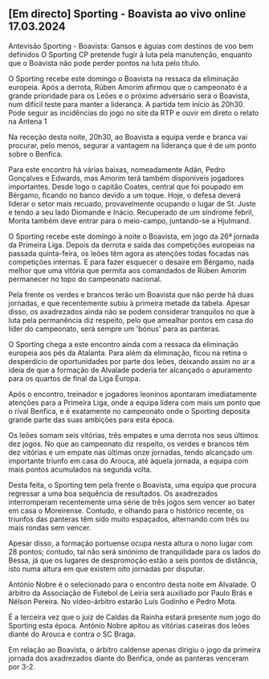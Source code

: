 <h2>[Em directo] Sporting - Boavista ao vivo online 17.03.2024</h2>

Antevisão Sporting - Boavista: Gansos e águias com destinos de voo bem definidos O Sporting CP pretende fugir à luta pela manutenção, enquanto que o Boavista não pode perder pontos na luta pelo título.

O Sporting recebe este domingo o Boavista na ressaca da eliminação europeia. Após a derrota, Rúben Amorim afirmou que o campeonato é a grande prioridade para os Leões e o próximo adversário será o Boavista, num difícil teste para manter a liderança. A partida tem início às 20h30. Pode seguir as incidências do jogo no site da RTP e ouvir em direto o relato na Antena 1

Na receção desta noite, 20h30, ao Boavista a equipa verde e branca vai procurar, pelo menos, segurar a vantagem na liderança que é de um ponto sobre o Benfica.

Para este encontro há várias baixas, nomeadamente Adán, Pedro Gonçalves e Edwards, mas Amorim terá também disponíveis jogadores importantes. Desde logo o capitão Coates, central que foi poupado em Bérgamo, ficando no banco devido a um toque. Hoje, o defesa deverá liderar o setor mais recuado, provavelmente ocupando o lugar de St. Juste e tendo a seu lado Diomande e Inácio. Recuperado de um síndrome febril, Morita também deve entrar para o meio-campo, juntando-se a Hjulmand.

O Sporting recebe este domingo à noite o Boavista, em jogo da 26ª jornada da Primeira Liga. Depois da derrota e saída das competições europeias na passada quinta-feira, os leões têm agora as atenções todas focadas nas competições internas. E para fazer esquecer o desaire em Bérgamo, nada melhor que uma vitória que permita aos comandados de Rúben Amorim permanecer no topo do campeonato nacional.

Pela frente os verdes e brancos terão um Boavista que não perde há duas jornadas, e que recentemente subiu à primeira metade da tabela. Apesar disso, os axadrezados ainda não se podem considerar tranquilos no que à luta pela permanência diz respeito, pelo que amealhar pontos em casa do líder do campeonato, será sempre um 'bónus' para as panteras.

O Sporting chega a este encontro ainda com a ressaca da eliminação europeia aos pés da Atalanta. Para além da eliminação, ficou na retina o desperdício de oportunidades por parte dos leões, deixando assim no ar a ideia de que a formação de Alvalade poderia ter alcançado o apuramento para os quartos de final da Liga Europa.

Após o encontro, treinador e jogadores leoninos apontaram imediatamente atenções para a Primeira Liga, onde a equipa lidera com mais um ponto que o rival Benfica, e é exatamente no campeonato onde o Sporting deposita grande parte das suas ambições para esta época.

Os leões somam seis vitórias, três empates e uma derrota nos seus últimos dez jogos. No que ao campeonato diz respeito, os verdes e brancos têm dez vitórias e um empate nas últimas onze jornadas, tendo alcançado um importante triunfo em casa do Arouca, até àquela jornada, a equipa com mais pontos acumulados na segunda volta.

Desta feita, o Sporting tem pela frente o Boavista, uma equipa que procura regressar a uma boa sequência de resultados. Os axadrezados interromperam recentemente uma série de três jogos sem vencer ao bater em casa o Moreirense. Contudo, e olhando para o histórico recente, os triunfos das panteras têm sido muito espaçados, alternando com três ou mais rondas sem vencer.

Apesar disso, a formação portuense ocupa nesta altura o nono lugar com 28 pontos; contudo, tal não será sinónimo de tranquilidade para os lados do Bessa, já que os lugares de despromoção estão a seis pontos de distância, isto numa altura em que existem oito jornadas por disputar.

António Nobre é o selecionado para o encontro desta noite em Alvalade. O árbitro da Associação de Futebol de Leiria será auxiliado por Paulo Brás e Nélson Pereira. No vídeo-árbitro estarão Luís Godinho e Pedro Mota.

É a terceira vez que o juiz de Caldas da Rainha estará presente num jogo do Sporting esta época. António Nobre apitou as vitórias caseiras dos leões diante do Arouca e contra o SC Braga.

Em relação ao Boavista, o árbitro caldense apenas dirigiu o jogo da primeira jornada dos axadrezados diante do Benfica, onde as panteras venceram por 3-2.

